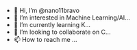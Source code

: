 - 👋 Hi, I’m @nano11bravo
- 👀 I’m interested in Machine Learning/AI...
- 🌱 I’m currently learning K...
- 💞️ I’m looking to collaborate on C...
- 📫 How to reach me ...

<!---
nano11bravo/nano11bravo is a ✨ special ✨ repository because its `README.md` (this file) appears on your GitHub profile.
You can click the Preview link to take a look at your changes.
--->

